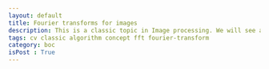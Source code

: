 ```yaml
---
layout: default
title: Fourier transforms for images 
description: This is a classic topic in Image processing. We will see about the concept and application of fourier transforms in Computer vision.
tags: cv classic algorithm concept fft fourier-transform
category: boc
isPost : True
---
```


